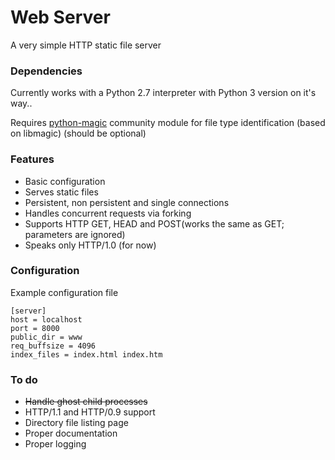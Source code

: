 # Web Server

A very simple HTTP static file server

### Dependencies

Currently works with a Python 2.7 interpreter with Python 3 version on it's way..

Requires [python-magic](https://github.com/ahupp/python-magic) community module for file type identification (based on libmagic) (should be optional)

### Features

* Basic configuration
* Serves static files
* Persistent, non persistent and single connections
* Handles concurrent requests via forking
* Supports HTTP GET, HEAD and POST(works the same as GET; parameters are ignored)
* Speaks only HTTP/1.0 (for now)

### Configuration

Example configuration file

````
[server]
host = localhost
port = 8000
public_dir = www
req_buffsize = 4096
index_files = index.html index.htm
````

### To do

* ~~Handle ghost child processes~~
* HTTP/1.1 and HTTP/0.9 support
* Directory file listing page
* Proper documentation
* Proper logging
